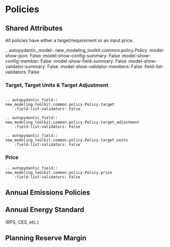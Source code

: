 # Policies

## Shared Attributes

All policies have either a target/requirement or an input price.

.. autopydantic_model:: new_modeling_toolkit.common.policy.Policy
    :model-show-json: False
    :model-show-config-summary: False
    :model-show-config-member: False
    :model-show-field-summary: False
    :model-show-validator-summary: False
    :model-show-validator-members: False
    :field-list-validators: False

### Target, Target Units & Target Adjustment
```{eval-rst}

.. autopydantic_field:: new_modeling_toolkit.common.policy.Policy.target
    :field-list-validators: False
    
.. autopydantic_field:: new_modeling_toolkit.common.policy.Policy.target_adjustment
    :field-list-validators: False
    
.. autopydantic_field:: new_modeling_toolkit.common.policy.Policy.target_units
    :field-list-validators: False

```

### Price
```{eval-rst}
.. autopydantic_field:: new_modeling_toolkit.common.policy.Policy.price
    :field-list-validators: False

```

## Annual Emissions Policies 

## Annual Energy Standard

(RPS, CES, etc.)

## Planning Reserve Margin